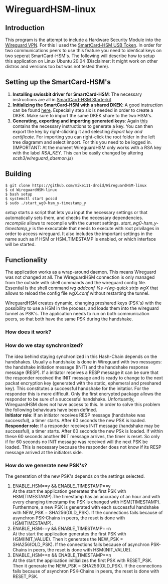 # WireguardHSM-linux

## Introduction
This program is the attempt to include a Hardware Security Module into the [Wireguard VPN](https://github.com/WireGuard). For this I used the [SmartCard-HSM USB Token](https://www.cardomatic.de/SmartCard-HSM-4K-USB-Token). In order for two communications peers to use this feature you need to identical keys on two seperat SmartCard-HSM's. The following will describe how to setup this application on Linux Ubuntu 20.04 (Disclaimer: It might work on other distros and versions too but was not tested there).

## Setting up the SmartCard-HSM's
1. **Installing swissbit driver for SmartCard-HSM**: The necessary instructions are all in [SmartCard-HSM Starterkit](http://www.cardcontact.de/download/sc-hsm-starterkit.zip)
2. **Initializing the SmartCard-HSM with a shared DKEK**: A good instruction can be found [here](https://vessokolev.blogspot.com/2019/06/smartcard-hsm-usb-token-using-smart.html). Especially step six is needed in order to create a DKEK. Make sure to import the same DKEK share to the two HSM's.
3. **Generating, exporting and importing generated keys**: Again [this](https://vessokolev.blogspot.com/2019/06/smartcard-hsm-usb-token-using-smart.html) contains the necessary instructions to generate a key. You can then export the key by right-clicking it and selecting *Export key and certificate*. For importing you can right-click the root folder in the left tree diagramm and select import. For this you need to be logged in. (IMPORTANT: At the moment WireguardHSM only works with a RSA key with the label *RSA_KEY*. This can be easily changed by altering *scsh3/wireguard_daemon.js*)

## Building
```
$ git clone https://github.com/mike111-droid/WireguardHSM-linux  
$ cd WireguardHSM-linux  
$ bash setup
$ systemctl start pcscd
$ sudo ./start_wg0-hsm_y-timestamp_y
```

*setup* starts a script that lets you input the necessary settings or that automatically sets them, and checks the necessary dependencies. *recompile* allows to recompile with the current settings. *start_wg0-hsm_y-timestamp_y* is the executable that needs to execute with root privilages in order to access wireguard. It also includes the important settings in the name such as if HSM or HSM_TIMESTAMP is enabled, or which interface will be started.

## Functionality
The application works as a wrap-around daemon. This means Wireguard was not changed at all. The WireguardHSM connection is only managed from the outside with shell commands and the wireguard config file. Essential is the shell command *wg addconf %s <(wg-quick strip wgX* that allows to reload the config file *wgX.conf* without restarting the tunnel.  

WireguardHSM creates dynamic, changing preshared keys (PSK's) with the possibility to use a HSM in the process, and loads them into the wireguard tunnel as PSK's. The application needs to run on both communication peers, so that both have the same PSK during the handshake.

### How does it work?


### How do we stay synchronized?
The idea behind staying synchronized in this Hash-Chain depends on the handshakes. Usually a handshake is done in Wireguard with two messages: the handshake initiation message (INIT) and the handshake response message (RESP). If a initiator receives a RESP message it can be sure that the responder received the INIT message and is ready to change to the next packat encryption key (generated with the static, ephemeral and preshared key). This constitutes a successful handshake for the initatior. For the responder this is more difficult. Only the first encrypted package allows the responder to be sure of a successful handshake. Unfortuantly, WireguardHSM does not have access to this. In order to solve this problem the following behaviours have been defined.  
**Initiator role**: If an initiator receives RESP message (handshake was successful), a timer starts. After 60 seconds the new PSK is loaded.  
**Responder role**: If a responder receives INIT message (handshake may be successful), a timer starts. After 60 seconds the new PSk is loaded. If within these 60 seconds another INIT message arrives, the timer is reset. So only if for 60 seconds no INIT message was received will the next PSK be loaded. This is necessary because the responder does not know if its RESP message arrived at the initiators side.


### How do we generate new PSK's?
The generation of the new PSK's depends on the settings selected.
1. ENABLE_HSM==y && ENABLE_TIMESTAMP==y  
At the start the application generates the first PSK with HSM(TIMESTAMP).The timestamp has an accuracy of an hour and with every changing timestamp the PSK is changed with HSM(TIMESTAMP). Furthermore, a new PSK is generated with each successful handshake with NEW_PSK = SHA256(OLD_PSK). If the connections fails because of asynchron PSK-Chains in peers, the reset is done with HSM(TIMESTAMP).
2. ENABLE_HSM==y && ENABLE_TIMESTAMP==n  
At the start the application generates the first PSK with HSM(INIT_VALUE). Then it generates the NEW_PSK = SHA256(OLD_PSK). If the connections fails because of asynchron PSK-Chains in peers, the reset is done with HSM(INIT_VALUE).
3. ENABLE_HSM==n && ENABLE_TIMESTAMP==n  
At the start the application initlializes the first PSK with RESET_PSK. Then it generate the NEW_PSK = SHA256(OLD_PSK). If the connections fails because of asynchron PSK-Chains in peers, the reset is done with RESET_PSK.


